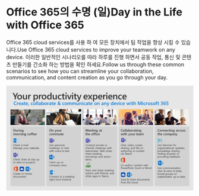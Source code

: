 # <a name="day-in-the-life-with-office-365"></a><span data-ttu-id="b0b77-101">Office 365의 수명 (일)</span><span class="sxs-lookup"><span data-stu-id="b0b77-101">Day in the Life with Office 365</span></span>

<span data-ttu-id="b0b77-102">Office 365 cloud services를 사용 하 여 모든 장치에서 팀 작업을 향상 시킬 수 있습니다.</span><span class="sxs-lookup"><span data-stu-id="b0b77-102">Use Office 365 cloud services to improve your teamwork on any device.</span></span>  <span data-ttu-id="b0b77-103">이러한 일반적인 시나리오를 따라 하루를 진행 하면서 공동 작업, 통신 및 콘텐츠 만들기를 간소화 하는 방법을 확인 하세요.</span><span class="sxs-lookup"><span data-stu-id="b0b77-103">Follow us through these common scenarios to see how you can streamline your collaboration, communication, and content creation as you go through your day.</span></span>  

![수명 시각적 개체의 일](media/m365day.png)

